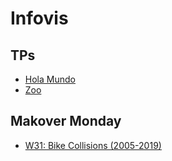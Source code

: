 # Infovis

## TPs

* [Hola Mundo](https://agustinroca.github.io/infovis/index.html)
* [Zoo](https://agustinroca.github.io/infovis/zoo.txt)

## Makover Monday
* [W31: Bike Collisions (2005-2019)](https://agustinroca.github.io/infovis/mom2021w31)
